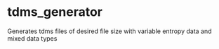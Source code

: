 # tdms_generator
Generates tdms files of desired file size with variable entropy data and mixed data types

